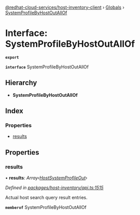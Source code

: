 [@redhat-cloud-services/host-inventory-client](../README.md) › [Globals](../globals.md) › [SystemProfileByHostOutAllOf](systemprofilebyhostoutallof.md)

# Interface: SystemProfileByHostOutAllOf

**`export`** 

**`interface`** SystemProfileByHostOutAllOf

## Hierarchy

* **SystemProfileByHostOutAllOf**

## Index

### Properties

* [results](systemprofilebyhostoutallof.md#results)

## Properties

###  results

• **results**: *Array‹[HostSystemProfileOut](hostsystemprofileout.md)›*

*Defined in [packages/host-inventory/api.ts:1515](https://github.com/RedHatInsights/javascript-clients/blob/master/packages/host-inventory/api.ts#L1515)*

Actual host search query result entries.

**`memberof`** SystemProfileByHostOutAllOf
